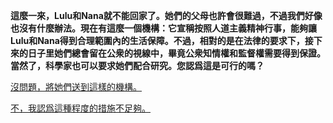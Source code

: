 **這麼一來，Lulu和Nana就不能回家了。她們的父母也許會很難過，不過我們好像也沒有什麼辦法。現在有這麼一個機構：它宣稱按照人道主義精神行事，能夠讓Lulu和Nana得到合理範圍內的生活保障。不過，相對的是在法律的要求下，接下來的日子里她們總會留在公衆的視線中，畢竟公衆知情權和監督權需要得到保證。當然了，科學家也可以要求她們配合研究。您認爲這是可行的嗎？**

[沒問題，將她們送到這樣的機構。](end3.md)

[不，我認爲這種程度的措施不足夠。](branch5.md)
